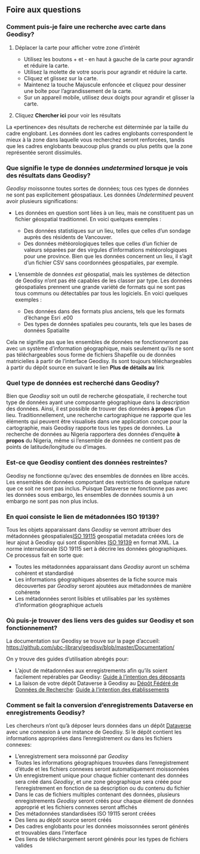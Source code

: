 ## Foire aux questions

### Comment puis-je faire une recherche avec carte dans Geodisy?

1. Déplacer la carte pour afficher votre zone d’intérêt
	* Utilisez les boutons + et - en haut à gauche de la carte pour agrandir et réduire la carte.
	* Utilisez la molette de votre souris pour agrandir et réduire la carte.
	* Cliquez et glissez sur la carte.
	* Maintenez la touche Majuscule enfoncée et cliquez pour dessiner une boîte pour l’agrandissement de la carte.
	* Sur un appareil mobile, utilisez deux doigts pour agrandir et glisser la carte.  

2. Cliquez **Chercher ici** pour voir les résultats	 

La «pertinence» des résultats de recherche est déterminée par la taille du cadre englobant. Les données dont les cadres englobants correspondent le mieux à la zone dans laquelle vous recherchez seront renforcées, tandis que les cadres englobants beaucoup plus grands ou plus petits que la zone représentée seront dissimulés.

### Que signifie le type de données  _undetermined_  lorsque je vois des résultats dans Geodisy?

_Geodisy_ moissonne toutes sortes de données; tous ces types de données ne sont pas explicitement géospatiaux. Les données  _Undetermined_ peuvent avoir plusieurs significations:

* Les données en question sont liées à un lieu, mais ne constituent pas un fichier géospatial traditionnel. En voici quelques exemples :

	* Des données statistiques sur un lieu, telles que celles d’un sondage auprès des résidents de Vancouver.  
	* Des données météorologiques telles que celles d’un fichier de valeurs séparées par des virgules d’informations météorologiques pour une province. Bien que les données concernent un lieu, il s’agit d’un fichier CSV sans coordonnées géospatiales, par exemple.
	
* L’ensemble de données _est_ géospatial, mais les systèmes de détection de Geodisy n’ont pas été capables de les classer par type. Les données géospatiales prennent une grande variété de formats qui ne sont pas tous communs ou détectables par tous les logiciels. En voici quelques exemples :  

	* Des données dans des formats plus anciens, tels que les formats d’échange Esri .e00
	* Des types de données spatiales peu courants, tels que les bases de données Spatialite  

Cela ne signifie pas que les ensembles de données ne fonctionneront pas avec un système d’information géographique, mais seulement qu’ils ne sont pas téléchargeables sous forme de fichiers Shapefile ou de données matricielles à partir de l’interface Geodisy. Ils sont toujours téléchargeables à partir du dépôt source en suivant le lien **Plus de détails au** link

### Quel type de données est recherché dans Geodisy?

Bien que _Geodisy_ soit un outil de recherche géospatiale, il recherche tout type de données ayant une composante géographique dans la _description_ des données. Ainsi, il est possible de trouver des données **à propos** d’un lieu. Traditionnellement, une recherche cartographique ne rapporte que les éléments qui peuvent être visualisés dans une application conçue pour la cartographie, mais Geodisy rapporte tous les types de données. La recherche de données au Nigeria rapportera des données d’enquête **à propos** du Nigeria, même si l’ensemble de données ne contient pas de points de latitude/longitude ou d’images.

### Est-ce que Geodisy contient des données restreintes?

Geodisy ne fonctionne qu’avec des ensembles de données en libre accès. Les ensembles de données comportant des restrictions de quelque nature que ce soit ne sont pas inclus. Puisque Dataverse ne fonctionne pas avec les données sous embargo, les ensembles de données soumis à un embargo ne sont pas non plus inclus.

### En quoi consiste le lien de métadonnées ISO 19139?

Tous les objets apparaissant dans _Geodisy_ se verront attribuer des métadonnées géospatiales[ISO 19115](https://www.iso.org/standard/53798.html) geospatial metadata créées lors de leur ajout à Geodisy qui sont disponibles [ISO 19139](https://www.iso.org/standard/32557.html) en format XML. La norme internationale ISO 19115 sert à décrire les données géographiques. Ce processus fait en sorte que:

* Toutes les métadonnées apparaissant dans _Geodisy_ auront un schéma cohérent et standardisé  
* Les informations géographiques absentes de la fiche source mais découvertes par _Geodisy_ seront ajoutées aux métadonnées de manière cohérente  
* Les métadonnées seront lisibles et utilisables par les systèmes d’information géographique actuels  

### Où puis-je trouver des liens vers des guides sur Geodisy et son fonctionnement?

La documentation sur Geodisy se trouve sur la page d’accueil: <https://github.com/ubc-library/geodisy/blob/master/Documentation/>

On y trouve des guides d’utilisation abrégés pour:

* L’ajout de métadonnées aux enregistrements afin qu’ils soient facilement repérables par Geodisy: [Guide à l’intention des déposants](https://github.com/ubc-library/geodisy/blob/master/Documentation/userguides/GeodisyDepositorGuide.md)  
* La liaison de votre dépôt Dataverse à Geodisy au [Dépôt Fédéré de Données de Recherche](https://geo.frdr.ca): [Guide à l’intention des établissements](https://github.com/ubc-library/geodisy/blob/master/Documentation/userguides/GeodisyInstitutionalGuide.md)

### Comment se fait la conversion d’enregistrements Dataverse en enregistrements Geodisy?

Les chercheurs n’ont qu’à déposer leurs données dans un dépôt [Dataverse](https://dataverse.org) avec une connexion à une instance de Geodisy. Si le dépôt contient les informations appropriées dans l’enregistrement _ou_ dans les fichiers connexes:

* L’enregistrement sera moissonné par _Geodisy_  
* Toutes les informations géographiques trouvées dans l’enregistrement d’étude et les fichiers connexes seront automatiquement moissonnées  
* Un enregistrement unique pour chaque fichier contenant des données sera créé dans _Geodisy_, et une zone géographique sera créée pour l’enregistrement en fonction de sa description ou du contenu du fichier
* Dans le cas de fichiers multiples contenant des données, plusieurs enregistrements _Geodisy_ seront créés pour chaque élément de données approprié et les fichiers connexes seront affichés
* Des métadonnées standardisées ISO 19115 seront créées  
* Des liens au dépôt source seront créés  
* Des cadres englobants pour les données moissonnées seront générés et trouvables dans l’interface  
* Des liens de téléchargement seront générés pour les types de fichiers valides  

		


 
